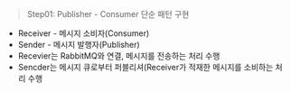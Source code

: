 > Step01: Publisher - Consumer 단순 패턴 구현

* Receiver - 메시지 소비자(Consumer)
* Sender - 메시지 발행자(Publisher)
* Recevier는 RabbitMQ와 연결, 메시지를 전송하는 처리 수행
* Sencder는 메시지 큐로부터 퍼블리셔(Receiver가 적재한 메시지를 소비하는 처리 수행
